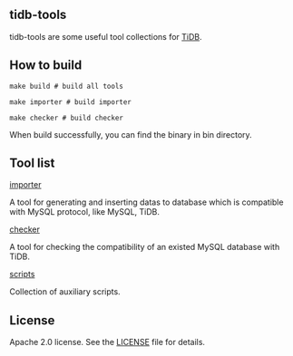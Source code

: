 ## tidb-tools

tidb-tools are some useful tool collections for [TiDB](https://github.com/pingcap/tidb).


## How to build

```
make build # build all tools

make importer # build importer

make checker # build checker
```

When build successfully, you can find the binary in bin directory.

## Tool list

[importer](./importer)

A tool for generating and inserting datas to database which is compatible with MySQL protocol, like MySQL, TiDB.

[checker](./checker)

A tool for checking the compatibility of an existed MySQL database with TiDB.

[scripts](./scripts)

Collection of auxiliary scripts.

## License
Apache 2.0 license. See the [LICENSE](./LICENSE) file for details.
